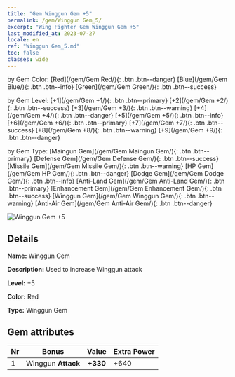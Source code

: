 ```yaml
---
title: "Gem Winggun Gem +5"
permalink: /gem/Winggun Gem_5/
excerpt: "Wing Fighter Gem Winggun Gem +5"
last_modified_at: 2023-07-27
locale: en
ref: "Winggun Gem_5.md"
toc: false
classes: wide
---
```




  by Gem Color:  [Red](/gem/Gem Red/){: .btn .btn--danger}   [Blue](/gem/Gem Blue/){: .btn .btn--info}   [Green](/gem/Gem Green/){: .btn .btn--success} 

  by Gem Level:  [+1](/gem/Gem +1/){: .btn .btn--primary}   [+2](/gem/Gem +2/){: .btn .btn--success}   [+3](/gem/Gem +3/){: .btn .btn--warning}   [+4](/gem/Gem +4/){: .btn .btn--danger}   [+5](/gem/Gem +5/){: .btn .btn--info}   [+6](/gem/Gem +6/){: .btn .btn--primary}   [+7](/gem/Gem +7/){: .btn .btn--success}   [+8](/gem/Gem +8/){: .btn .btn--warning}   [+9](/gem/Gem +9/){: .btn .btn--danger} 

  by Gem Type:  [Maingun Gem](/gem/Gem Maingun Gem/){: .btn .btn--primary}   [Defense Gem](/gem/Gem Defense Gem/){: .btn .btn--success}   [Missile Gem](/gem/Gem Missile Gem/){: .btn .btn--warning}   [HP Gem](/gem/Gem HP Gem/){: .btn .btn--danger}   [Dodge Gem](/gem/Gem Dodge Gem/){: .btn .btn--info}   [Anti-Land Gem](/gem/Gem Anti-Land Gem/){: .btn .btn--primary}   [Enhancement Gem](/gem/Gem Enhancement Gem/){: .btn .btn--success}   [Winggun Gem](/gem/Gem Winggun Gem/){: .btn .btn--warning}   [Anti-Air Gem](/gem/Gem Anti-Air Gem/){: .btn .btn--danger} 

 ![Winggun Gem +5](/images/gem/bs1_img2.png)

## Details

 **Name:** Winggun Gem 

 **Description:** Used to increase Winggun attack 

 **Level:** +5 

 **Color:** Red 

 **Type:** Winggun Gem 

## Gem attributes

  |  Nr |     Bonus     |   Value   | Extra Power  |
  |:----|:-------------:|:---------:|:----------------|
  | 1  | Winggun **Attack**  | **+330**  | +640 |

